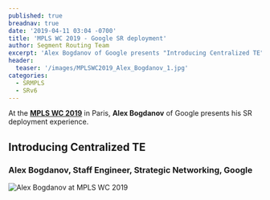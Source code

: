 ```yaml
---
published: true
breadnav: true
date: '2019-04-11 03:04 -0700'
title: 'MPLS WC 2019 - Google SR deployment'
author: Segment Routing Team
excerpt: 'Alex Bogdanov of Google presents "Introducing Centralized TE"'
header:
  teaser: '/images/MPLSWC2019_Alex_Bogdanov_1.jpg'
categories:
  - SRMPLS
  - SRv6
---
```


At the [**MPLS WC 2019**](<https://www.uppersideconferences.com/mpls-sdn-nfv/mplswc2019_agenda_day_02_01.html>) in Paris, **Alex Bogdanov** of Google presents his SR deployment experience.

## Introducing Centralized TE

### Alex Bogdanov, Staff Engineer, Strategic Networking, Google

![Alex Bogdanov at MPLS WC 2019](/images/MPLSWC2019_Alex_Bogdanov_1.jpg)


